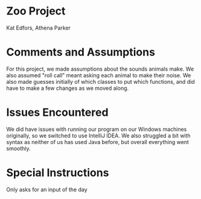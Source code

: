 # Zoo Project

Kat Edfors, Athena Parker

# Comments and Assumptions

For this project, we made assumptions about the sounds animals make. We also assumed "roll call" meant asking each animal to make their noise. We also made guesses initially of which classes to put which functions, and did have to make a few changes as we moved along.

# Issues Encountered

We did have issues with running our program on our Windows machines originally, so we switched to use IntelliJ IDEA. We also struggled a bit with syntax as neither of us has used Java before, but overall everything went smoothly. 

# Special Instructions

Only asks for an input of the day

